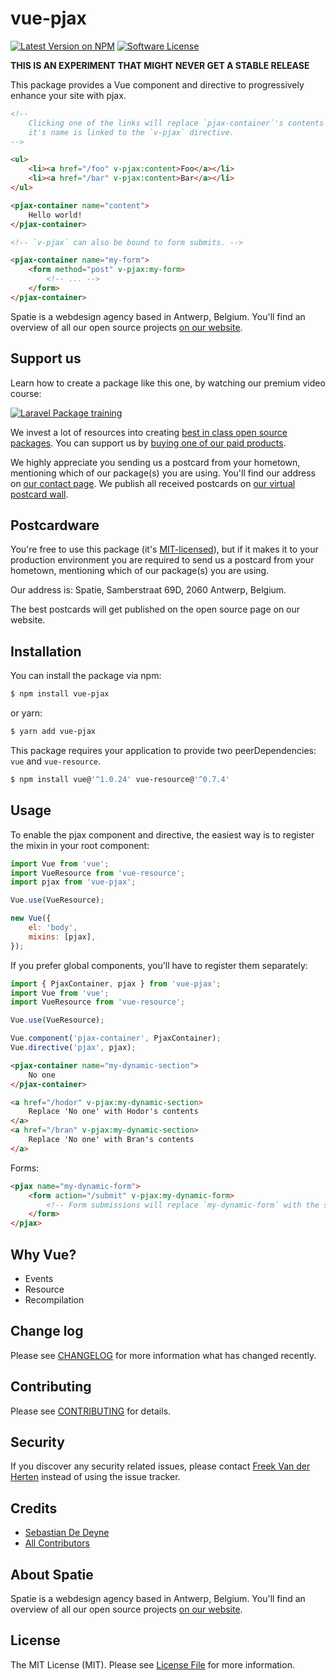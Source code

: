 # vue-pjax

[![Latest Version on NPM](https://img.shields.io/npm/v/vue-pjax.svg?style=flat-square)](https://npmjs.com/package/vue-pjax)
[![Software License](https://img.shields.io/badge/license-MIT-brightgreen.svg?style=flat-square)](LICENSE.md)

**THIS IS AN EXPERIMENT THAT MIGHT NEVER GET A STABLE RELEASE**

This package provides a Vue component and directive to progressively enhance your site with pjax.

```html
<!--
    Clicking one of the links will replace `pjax-container`'s contents since
    it's name is linked to the `v-pjax` directive.
-->

<ul>
    <li><a href="/foo" v-pjax:content>Foo</a></li>
    <li><a href="/bar" v-pjax:content>Bar</a></li>
</ul>

<pjax-container name="content">
    Hello world!
</pjax-container>

<!-- `v-pjax` can also be bound to form submits. -->

<pjax-container name="my-form">
    <form method="post" v-pjax:my-form>
        <!-- ... -->
    </form>
</pjax-container>
```

Spatie is a webdesign agency based in Antwerp, Belgium. You'll find an overview of all our open source projects [on our website](https://spatie.be/opensource).

## Support us

Learn how to create a package like this one, by watching our premium video course:

[![Laravel Package training](https://spatie.be/github/package-training.jpg)](https://laravelpackage.training)

We invest a lot of resources into creating [best in class open source packages](https://spatie.be/open-source). You can support us by [buying one of our paid products](https://spatie.be/open-source/support-us).

We highly appreciate you sending us a postcard from your hometown, mentioning which of our package(s) you are using. You'll find our address on [our contact page](https://spatie.be/about-us). We publish all received postcards on [our virtual postcard wall](https://spatie.be/open-source/postcards).

## Postcardware

You're free to use this package (it's [MIT-licensed](LICENSE.md)), but if it makes it to your production environment you are required to send us a postcard from your hometown, mentioning which of our package(s) you are using.

Our address is: Spatie, Samberstraat 69D, 2060 Antwerp, Belgium.

The best postcards will get published on the open source page on our website.

## Installation

You can install the package via npm:

```bash
$ npm install vue-pjax
```

or yarn:

```bash
$ yarn add vue-pjax
```

This package requires your application to provide two peerDependencies: `vue` and `vue-resource`.

```bash
$ npm install vue@'^1.0.24' vue-resource@'^0.7.4'
```

## Usage

To enable the pjax component and directive, the easiest way is to register the mixin in your root component:

```js
import Vue from 'vue';
import VueResource from 'vue-resource';
import pjax from 'vue-pjax';

Vue.use(VueResource);

new Vue({
    el: 'body',
    mixins: [pjax],
});
```

If you prefer global components, you'll have to register them separately:

```js
import { PjaxContainer, pjax } from 'vue-pjax';
import Vue from 'vue';
import VueResource from 'vue-resource';

Vue.use(VueResource);

Vue.component('pjax-container', PjaxContainer);
Vue.directive('pjax', pjax);
```



```html
<pjax-container name="my-dynamic-section">
    No one
</pjax-container>
```

```html
<a href="/hodor" v-pjax:my-dynamic-section>
    Replace 'No one' with Hodor's contents
</a>
<a href="/bran" v-pjax:my-dynamic-section>
    Replace 'No one' with Bran's contents
</a>
```

Forms:

```html
<pjax name="my-dynamic-form">
    <form action="/submit" v-pjax:my-dynamic-form>
        <!-- Form submissions will replace `my-dynamic-form` with the server's response -->
    </form>
</pjax>
```

## Why Vue?

- Events
- Resource
- Recompilation

## Change log

Please see [CHANGELOG](CHANGELOG.md) for more information what has changed recently.

## Contributing

Please see [CONTRIBUTING](CONTRIBUTING.md) for details.

## Security

If you discover any security related issues, please contact [Freek Van der Herten](https://github.com/freekmurze) instead of using the issue tracker.

## Credits

- [Sebastian De Deyne](https://github.com/sebastiandedeyne)
- [All Contributors](../../contributors)

## About Spatie

Spatie is a webdesign agency based in Antwerp, Belgium. You'll find an overview of all our open source projects [on our website](https://spatie.be/opensource).

## License

The MIT License (MIT). Please see [License File](LICENSE.md) for more information.

